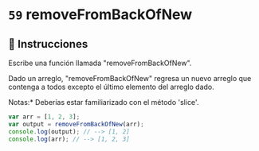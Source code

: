 # `59` removeFromBackOfNew

## 📝 Instrucciones

Escribe una función llamada "removeFromBackOfNew".

Dado un arreglo, "removeFromBackOfNew" regresa un nuevo arreglo que contenga a todos excepto el último elemento del arreglo dado.

Notas:* Deberías estar familiarizado con el método 'slice'.

```Javascript
var arr = [1, 2, 3];
var output = removeFromBackOfNew(arr);
console.log(output); // --> [1, 2]
console.log(arr); // --> [1, 2, 3]
```